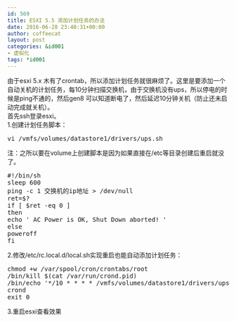 ```yaml
---
id: 569
title: ESXI 5.5 添加计划任务的办法
date: 2016-06-28 23:40:31+00:00
author: coffeecat
layout: post
categories: &id001
- 虚拟化
tags: *id001
---
```

由于esxi 5.x 木有了crontab，所以添加计划任务就很麻烦了。这里是要添加一个自动关机的计划任务，每10分钟扫描交换机，由于交换机没有ups，所以停电的时候是ping不通的，然后gen8 可以知道断电了，然后延迟10分钟关机（防止还未启动完成就关机）。  
首先ssh登录esxi。  
1.创建计划任务脚本：

<pre class="lang:sh decode:true " >vi /vmfs/volumes/datastore1/drivers/ups.sh </pre>

注：之所以要在volume上创建脚本是因为如果直接在/etc等目录创建后重启就没了。

<pre class="lang:sh decode:true " >#!/bin/sh
sleep 600
ping -c 1 交换机的ip地址 &gt; /dev/null
ret=$?
if [ $ret -eq 0 ]
then
echo ' AC Power is OK, Shut Down aborted! '
else
poweroff
fi</pre>

2.修改/etc/rc.local.d/local.sh实现重启也能自动添加计划任务：

<pre class="lang:vim decode:true " >chmod +w /var/spool/cron/crontabs/root
/bin/kill $(cat /var/run/crond.pid)
/bin/echo '*/10 * * * * /vmfs/volumes/datastore1/drivers/ups.sh' &gt;&gt; /var/spool/cron/crontabs/root
crond
exit 0</pre>

3.重启esxi查看效果